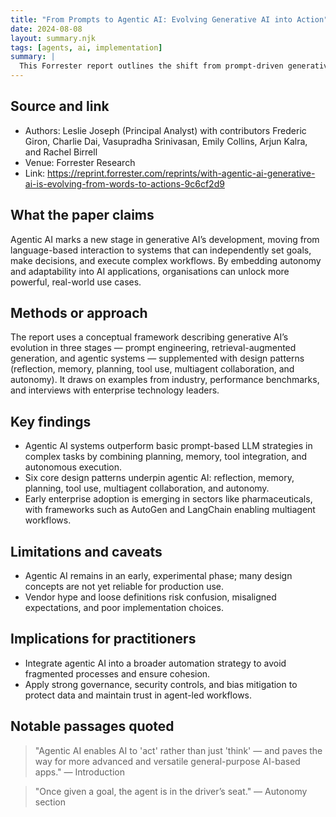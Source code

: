 ```yaml
---
title: "From Prompts to Agentic AI: Evolving Generative AI into Action"
date: 2024-08-08
layout: summary.njk
tags: [agents, ai, implementation]
summary: |
  This Forrester report outlines the shift from prompt-driven generative AI to autonomous, adaptive "agentic AI" systems capable of planning, acting, and collaborating with minimal human oversight. It describes key design patterns, current capabilities, and early enterprise use cases, while highlighting technical, ethical, and integration challenges.
---
```


## Source and link
- Authors: Leslie Joseph (Principal Analyst) with contributors Frederic Giron, Charlie Dai, Vasupradha Srinivasan, Emily Collins, Arjun Kalra, and Rachel Birrell
- Venue: Forrester Research
- Link: https://reprint.forrester.com/reprints/with-agentic-ai-generative-ai-is-evolving-from-words-to-actions-9c6cf2d9

## What the paper claims
Agentic AI marks a new stage in generative AI’s development, moving from language-based interaction to systems that can independently set goals, make decisions, and execute complex workflows. By embedding autonomy and adaptability into AI applications, organisations can unlock more powerful, real-world use cases.

## Methods or approach
The report uses a conceptual framework describing generative AI’s evolution in three stages — prompt engineering, retrieval-augmented generation, and agentic systems — supplemented with design patterns (reflection, memory, planning, tool use, multiagent collaboration, and autonomy). It draws on examples from industry, performance benchmarks, and interviews with enterprise technology leaders.

## Key findings
- Agentic AI systems outperform basic prompt-based LLM strategies in complex tasks by combining planning, memory, tool integration, and autonomous execution.
- Six core design patterns underpin agentic AI: reflection, memory, planning, tool use, multiagent collaboration, and autonomy.
- Early enterprise adoption is emerging in sectors like pharmaceuticals, with frameworks such as AutoGen and LangChain enabling multiagent workflows.

## Limitations and caveats
- Agentic AI remains in an early, experimental phase; many design concepts are not yet reliable for production use.
- Vendor hype and loose definitions risk confusion, misaligned expectations, and poor implementation choices.

## Implications for practitioners
- Integrate agentic AI into a broader automation strategy to avoid fragmented processes and ensure cohesion.
- Apply strong governance, security controls, and bias mitigation to protect data and maintain trust in agent-led workflows.

## Notable passages quoted
> "Agentic AI enables AI to 'act' rather than just 'think' — and paves the way for more advanced and versatile general-purpose AI-based apps." — Introduction

> "Once given a goal, the agent is in the driver’s seat." — Autonomy section
